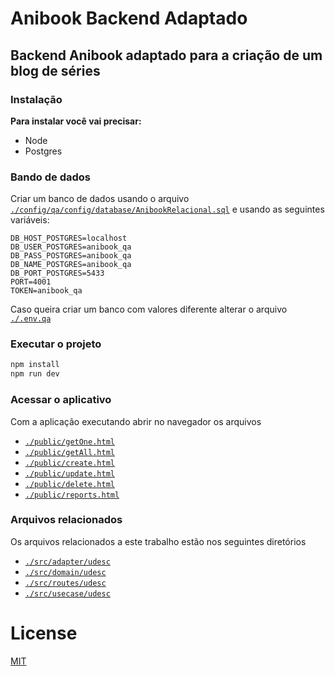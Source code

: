 # Anibook Backend Adaptado

## Backend Anibook adaptado para a criação de um blog de séries

### **Instalação**

**Para instalar você vai precisar:**

- Node
- Postgres

### **Bando de dados**

Criar um banco de dados usando o arquivo [`./config/qa/config/database/AnibookRelacional.sql`](https://github.com/Bruce2107/anibook-backend/blob/udesc_bd_relacional/config/qa/config/database/AnibookRelacional.sql) e usando as seguintes variáveis:

```
DB_HOST_POSTGRES=localhost
DB_USER_POSTGRES=anibook_qa
DB_PASS_POSTGRES=anibook_qa
DB_NAME_POSTGRES=anibook_qa
DB_PORT_POSTGRES=5433
PORT=4001
TOKEN=anibook_qa
```

Caso queira criar um banco com valores diferente alterar o arquivo [`./.env.qa`](https://github.com/Bruce2107/anibook-backend/tree/udesc_bd_relacional/.env.qa)

### Executar o projeto

```sh
npm install
npm run dev
```

### Acessar o aplicativo

Com a aplicação executando abrir no navegador os arquivos

- [`./public/getOne.html`](https://github.com/Bruce2107/anibook-backend/blob/udesc_bd_relacional/public/getOne.html)
- [`./public/getAll.html`](https://github.com/Bruce2107/anibook-backend/blob/udesc_bd_relacional/public/getAll.html)
- [`./public/create.html`](https://github.com/Bruce2107/anibook-backend/blob/udesc_bd_relacional/public/create.html)
- [`./public/update.html`](https://github.com/Bruce2107/anibook-backend/blob/udesc_bd_relacional/public/update.html)
- [`./public/delete.html`](https://github.com/Bruce2107/anibook-backend/blob/udesc_bd_relacional/public/delete.html)
- [`./public/reports.html`](https://github.com/Bruce2107/anibook-backend/blob/udesc_bd_relacional/public/reports.html)

### Arquivos relacionados

Os arquivos relacionados a este trabalho estão nos seguintes diretórios

- [`./src/adapter/udesc`](https://github.com/Bruce2107/anibook-backend/tree/udesc_bd_relacional/src/adapter/udesc)
- [`./src/domain/udesc`](https://github.com/Bruce2107/anibook-backend/tree/udesc_bd_relacional/src/domain/udesc)
- [`./src/routes/udesc`](https://github.com/Bruce2107/anibook-backend/tree/udesc_bd_relacional/src/routes/udesc)
- [`./src/usecase/udesc`](https://github.com/Bruce2107/anibook-backend/tree/udesc_bd_relacional/src/usecase/udesc)

# License

[MIT](https://github.com/Bruce2107/anibook-backend/blob/development/LICENSE)
